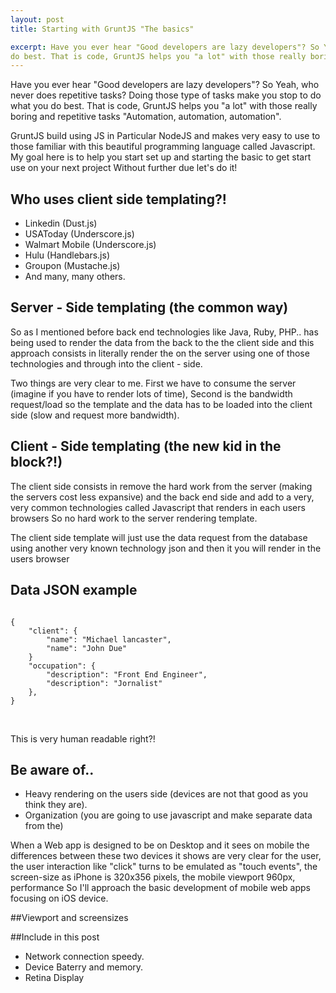 ```yaml
---
layout: post
title: Starting with GruntJS "The basics"

excerpt: Have you ever hear "Good developers are lazy developers"? So Yeah, who never does repetitive tasks? Doing those type of tasks make you stop to do what you
do best. That is code, GruntJS helps you "a lot" with those really boring and repetitive tasks "Automation, automation, automation".
---
```


Have you ever hear "Good developers are lazy developers"? So Yeah, who never does repetitive tasks? Doing those type of tasks make you stop to do what you
do best. That is code, GruntJS helps you "a lot" with those really boring and repetitive tasks "Automation, automation, automation".

GruntJS build using JS in Particular NodeJS and makes very easy to use to those familiar with this beautiful programming language called Javascript.
My goal here is to help you start set up and starting the basic to get start use on your next project
Without further due let's do it!

## Who uses client side templating?!

- Linkedin (Dust.js)
- USAToday (Underscore.js)
- Walmart Mobile (Underscore.js)
- Hulu (Handlebars.js)
- Groupon (Mustache.js)
- And many, many others.

## Server - Side templating (the common way)

So as I mentioned before back end technologies like Java, Ruby, PHP.. has being used to render the data from the back to the the client side and this approach consists in literally render the on the server using one of those technologies and through into the client - side.

Two things are very clear to me. First we have to consume the server (imagine if you have to render lots of time), Second is the bandwidth request/load so the template and the data has to be loaded into the client side (slow and request more bandwidth).

## Client - Side templating (the new kid in the block?!)

The client side consists in remove the hard work from the server (making the servers cost less expansive) and the back end side and add to a very, very common technologies called Javascript that renders in each users browsers So no hard work to the server rendering template.

The client side template will just use the data request from the database using another very known technology json and then it you will render in the users browser

## Data JSON example

<pre><code data-language="json">
{
	"client": {
		"name": "Michael lancaster",
		"name": "John Due"
	}
	"occupation": {
	    "description": "Front End Engineer",
		"description": "Jornalist"
	},
}
</code></pre>

<br/>

This is very human readable right?!

## Be aware of..

- Heavy rendering on the users side (devices are not that good as you think they are).
- Organization (you are going to use javascript and make separate data from the)



When a Web app is designed to be on Desktop and it sees on mobile the differences between these two devices it shows are very clear for the user, the user interaction like "click" turns to be emulated as "touch events", the screen-size as iPhone is 320x356 pixels, the mobile viewport 960px, performance
So I'll approach the basic development of mobile web apps focusing on iOS device.

##Viewport and screensizes


##Include in this post
- Network connection speedy.
- Device Baterry and memory.
- Retina Display